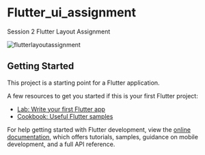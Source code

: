 # Flutter_ui_assignment

Session 2 Flutter Layout Assignment

![flutterlayoutassignment](https://github.com/user-attachments/assets/a0f51322-bd81-4c77-90c6-08b2a2013812)

## Getting Started

This project is a starting point for a Flutter application.

A few resources to get you started if this is your first Flutter project:

- [Lab: Write your first Flutter app](https://docs.flutter.dev/get-started/codelab)
- [Cookbook: Useful Flutter samples](https://docs.flutter.dev/cookbook)

For help getting started with Flutter development, view the
[online documentation](https://docs.flutter.dev/), which offers tutorials,
samples, guidance on mobile development, and a full API reference.

 
 
